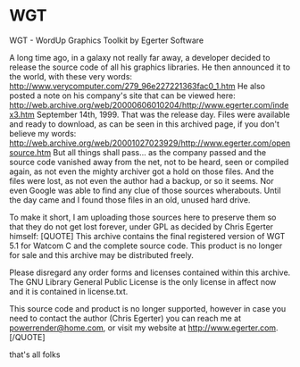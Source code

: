 # WGT
WGT - WordUp Graphics Toolkit by Egerter Software

A long time ago, in a galaxy not really far away, a developer decided to release the source code of all his graphics libraries.
He then announced it to the world, with these very words: http://www.verycomputer.com/279_96e227221363fac0_1.htm
He also posted a note on his company's site that can be viewed here: http://web.archive.org/web/20000606010204/http://www.egerter.com/index3.htm
September 14th, 1999.
That was the release day.
Files were available and ready to download, as can be seen in this archived page, if you don't believe my words: http://web.archive.org/web/20001027023929/http://www.egerter.com/opensource.htm
But all things shall pass... as the company passed and the source code vanished away from the net, not to be heard, seen or compiled again, as not even the mighty archiver got a hold on those files.
And the files were lost, as not even the author had a backup, or so it seems. Nor even Google was able to find any clue of those sources wherabouts.
Until the day came and I found those files in an old, unused hard drive.

To make it short, I am uploading those sources here to preserve them so that they do not get lost forever, under GPL as decided by Chris Egerter himself:
[QUOTE]
This archive contains the final registered version of WGT 5.1 for
Watcom C and the complete source code.  This product is no longer
for sale and this archive may be distributed freely.

Please disregard any order forms and licenses contained within this
archive.  The GNU Library General Public License is the only license
in affect now and it is contained in license.txt.

This source code and product is no longer supported, however in case you
need to contact the author (Chris Egerter) you can reach me at
powerrender@home.com, or visit my website at http://www.egerter.com.
[/QUOTE]

that's all folks


